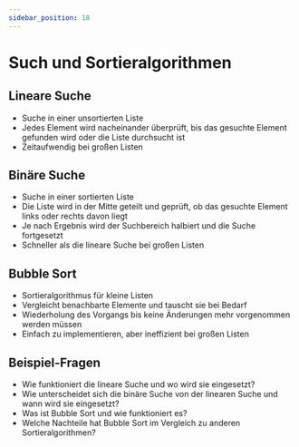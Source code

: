 ```yaml
---
sidebar_position: 18
---
```


# Such und Sortieralgorithmen

<!-- Einfache Such- und Sortier-Algorithmen kennen

-   Lineare Suche
-   Binäre Suche
-   Bubble Sort -->

## Lineare Suche

-   Suche in einer unsortierten Liste
-   Jedes Element wird nacheinander überprüft, bis das gesuchte Element gefunden wird oder die Liste durchsucht ist
-   Zeitaufwendig bei großen Listen

## Binäre Suche

-   Suche in einer sortierten Liste
-   Die Liste wird in der Mitte geteilt und geprüft, ob das gesuchte Element links oder rechts davon liegt
-   Je nach Ergebnis wird der Suchbereich halbiert und die Suche fortgesetzt
-   Schneller als die lineare Suche bei großen Listen

## Bubble Sort

-   Sortieralgorithmus für kleine Listen
-   Vergleicht benachbarte Elemente und tauscht sie bei Bedarf
-   Wiederholung des Vorgangs bis keine Änderungen mehr vorgenommen werden müssen
-   Einfach zu implementieren, aber ineffizient bei großen Listen

## Beispiel-Fragen

-   Wie funktioniert die lineare Suche und wo wird sie eingesetzt?
-   Wie unterscheidet sich die binäre Suche von der linearen Suche und wann wird sie eingesetzt?
-   Was ist Bubble Sort und wie funktioniert es?
-   Welche Nachteile hat Bubble Sort im Vergleich zu anderen Sortieralgorithmen?

